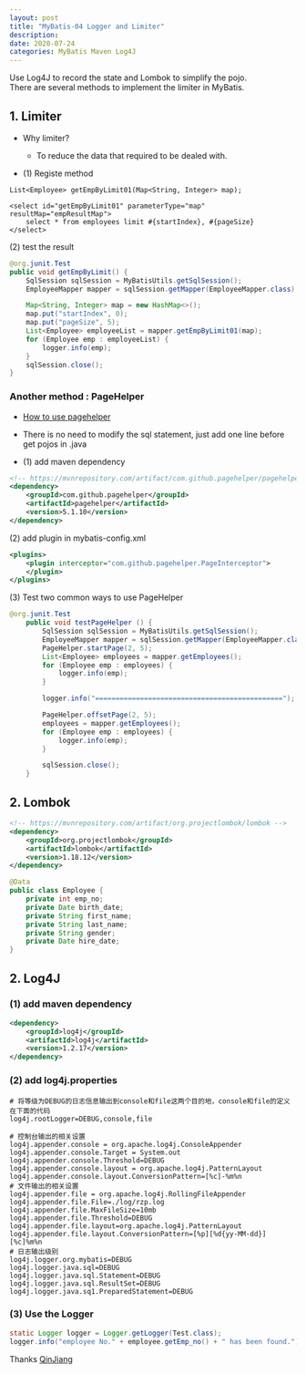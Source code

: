 ```yaml
---
layout: post
title: "MyBatis-04 Logger and Limiter"
description: 
date: 2020-07-24
categories: MyBatis Maven Log4J
---
```

Use Log4J to record the state and Lombok to simplify the pojo.  
There are several methods to implement the limiter in MyBatis.

## 1. Limiter

- Why limiter?
    - To reduce the data that required to be dealed with.

- (1) Registe method

```
List<Employee> getEmpByLimit01(Map<String, Integer> map);

<select id="getEmpByLimit01" parameterType="map" resultMap="empResultMap">
    select * from employees limit #{startIndex}, #{pageSize}
</select>

```

(2) test the result

```java
@org.junit.Test
public void getEmpByLimit() {
    SqlSession sqlSession = MyBatisUtils.getSqlSession();
    EmployeeMapper mapper = sqlSession.getMapper(EmployeeMapper.class);

    Map<String, Integer> map = new HashMap<>();
    map.put("startIndex", 0);
    map.put("pageSize", 5);
    List<Employee> employeeList = mapper.getEmpByLimit01(map);
    for (Employee emp : employeeList) {
        logger.info(emp);
    }
    sqlSession.close();
}
```

### Another method : PageHelper 

- [How to use pagehelper](https://pagehelper.github.io/docs/howtouse/)
- There is no need to modify the sql statement, just add one line before get pojos in .java

- (1) add maven dependency

```xml
<!-- https://mvnrepository.com/artifact/com.github.pagehelper/pagehelper -->
<dependency>
    <groupId>com.github.pagehelper</groupId>
    <artifactId>pagehelper</artifactId>
    <version>5.1.10</version>
</dependency>
```

(2) add plugin in mybatis-config.xml

```xml
<plugins>
    <plugin interceptor="com.github.pagehelper.PageInterceptor">
    </plugin>
</plugins>
```

(3) Test two common ways to use PageHelper

```java
@org.junit.Test
    public void testPageHelper () {
        SqlSession sqlSession = MyBatisUtils.getSqlSession();
        EmployeeMapper mapper = sqlSession.getMapper(EmployeeMapper.class);
        PageHelper.startPage(2, 5);
        List<Employee> employees = mapper.getEmployees();
        for (Employee emp : employees) {
            logger.info(emp);
        }

        logger.info("==============================================");

        PageHelper.offsetPage(2, 5);
        employees = mapper.getEmployees();
        for (Employee emp : employees) {
            logger.info(emp);
        }

        sqlSession.close();
    }
```


## 2. Lombok

```xml
<!-- https://mvnrepository.com/artifact/org.projectlombok/lombok -->
<dependency>
    <groupId>org.projectlombok</groupId>
    <artifactId>lombok</artifactId>
    <version>1.18.12</version>
</dependency>
```

```java
@Data
public class Employee {
    private int emp_no;
    private Date birth_date;
    private String first_name;
    private String last_name;
    private String gender;
    private Date hire_date;
}
```

## 2. Log4J

### (1) add maven dependency

```xml
<dependency>
    <groupId>log4j</groupId>
    <artifactId>log4j</artifactId>
    <version>1.2.17</version>
</dependency>
``` 

### (2) add log4j.properties

```properties
# 将等级为DEBUG的日志信息输出到console和file这两个目的地，console和file的定义在下面的代码
log4j.rootLogger=DEBUG,console,file

# 控制台输出的相关设置
log4j.appender.console = org.apache.log4j.ConsoleAppender
log4j.appender.console.Target = System.out
log4j.appender.console.Threshold=DEBUG
log4j.appender.console.layout = org.apache.log4j.PatternLayout
log4j.appender.console.layout.ConversionPattern=[%c]-%m%n
# 文件输出的相关设置
log4j.appender.file = org.apache.log4j.RollingFileAppender
log4j.appender.file.File=./log/rzp.log
log4j.appender.file.MaxFileSize=10mb
log4j.appender.file.Threshold=DEBUG
log4j.appender.file.layout=org.apache.log4j.PatternLayout
log4j.appender.file.layout.ConversionPattern=[%p][%d{yy-MM-dd}][%c]%m%n
# 日志输出级别
log4j.logger.org.mybatis=DEBUG
log4j.logger.java.sql=DEBUG
log4j.logger.java.sql.Statement=DEBUG
log4j.logger.java.sql.ResultSet=DEBUG
log4j.logger.java.sq1.PreparedStatement=DEBUG
```

### (3) Use the Logger

```java
static Logger logger = Logger.getLogger(Test.class);
logger.info("employee No." + employee.getEmp_no() + " has been found.");
```


Thanks [QinJiang](https://space.bilibili.com/95256449?spm_id_from=333.788.b_765f7570696e666f.2)
